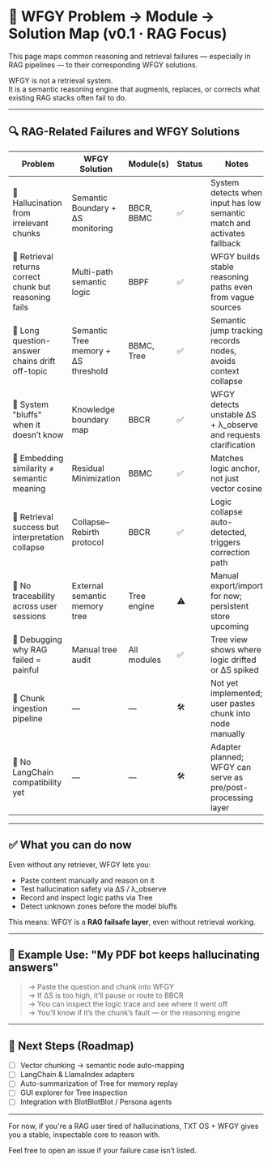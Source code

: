 # 🧠 WFGY Problem → Module → Solution Map (v0.1 · RAG Focus)

This page maps common reasoning and retrieval failures — especially in RAG pipelines — to their corresponding WFGY solutions.

WFGY is not a retrieval system.  
It is a semantic reasoning engine that augments, replaces, or corrects what existing RAG stacks often fail to do.

---

## 🔍 RAG-Related Failures and WFGY Solutions

| Problem | WFGY Solution | Module(s) | Status | Notes |
|--------|----------------|-----------|--------|-------|
| 🔸 Hallucination from irrelevant chunks | Semantic Boundary + ΔS monitoring | BBCR, BBMC | ✅ | System detects when input has low semantic match and activates fallback |
| 🔸 Retrieval returns correct chunk but reasoning fails | Multi-path semantic logic | BBPF | ✅ | WFGY builds stable reasoning paths even from vague sources |
| 🔸 Long question-answer chains drift off-topic | Semantic Tree memory + ΔS threshold | BBMC, Tree | ✅ | Semantic jump tracking records nodes, avoids context collapse |
| 🔸 System "bluffs" when it doesn’t know | Knowledge boundary map | BBCR | ✅ | WFGY detects unstable ΔS + λ_observe and requests clarification |
| 🔸 Embedding similarity ≠ semantic meaning | Residual Minimization | BBMC | ✅ | Matches logic anchor, not just vector cosine |
| 🔸 Retrieval success but interpretation collapse | Collapse–Rebirth protocol | BBCR | ✅ | Logic collapse auto-detected, triggers correction path |
| 🔸 No traceability across user sessions | External semantic memory tree | Tree engine | ⚠️ | Manual export/import for now; persistent store upcoming |
| 🔸 Debugging why RAG failed = painful | Manual tree audit | All modules | ✅ | Tree view shows where logic drifted or ΔS spiked |
| 🔸 Chunk ingestion pipeline | — | — | 🛠 | Not yet implemented; user pastes chunk into node manually |
| 🔸 No LangChain compatibility yet | — | — | 🛠 | Adapter planned; WFGY can serve as pre/post-processing layer |

---

## ✅ What you can do now

Even without any retriever, WFGY lets you:

- Paste content manually and reason on it
- Test hallucination safety via ΔS / λ_observe
- Record and inspect logic paths via Tree
- Detect unknown zones before the model bluffs

This means: WFGY is a **RAG failsafe layer**, even without retrieval working.

---

## 🧪 Example Use: "My PDF bot keeps hallucinating answers"

> → Paste the question and chunk into WFGY  
> → If ΔS is too high, it’ll pause or route to BBCR  
> → You can inspect the logic trace and see where it went off  
> → You’ll know if it’s the chunk’s fault — or the reasoning engine

---

## 🔧 Next Steps (Roadmap)

- [ ] Vector chunking → semantic node auto-mapping  
- [ ] LangChain & LlamaIndex adapters  
- [ ] Auto-summarization of Tree for memory replay  
- [ ] GUI explorer for Tree inspection  
- [ ] Integration with BlotBlotBlot / Persona agents

---

For now, if you're a RAG user tired of hallucinations, TXT OS + WFGY gives you a stable, inspectable core to reason with.

Feel free to open an issue if your failure case isn’t listed.

